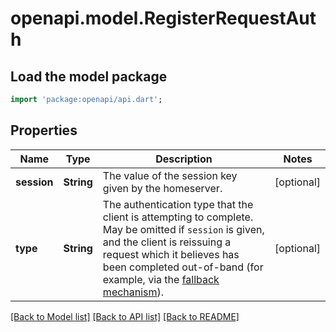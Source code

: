 # openapi.model.RegisterRequestAuth

## Load the model package
```dart
import 'package:openapi/api.dart';
```

## Properties
Name | Type | Description | Notes
------------ | ------------- | ------------- | -------------
**session** | **String** | The value of the session key given by the homeserver. | [optional] 
**type** | **String** | The authentication type that the client is attempting to complete. May be omitted if `session` is given, and the client is reissuing a request which it believes has been completed out-of-band (for example, via the [fallback mechanism](https://spec.matrix.org/v1.13/client-server-api/#fallback)). | [optional] 

[[Back to Model list]](../README.md#documentation-for-models) [[Back to API list]](../README.md#documentation-for-api-endpoints) [[Back to README]](../README.md)


